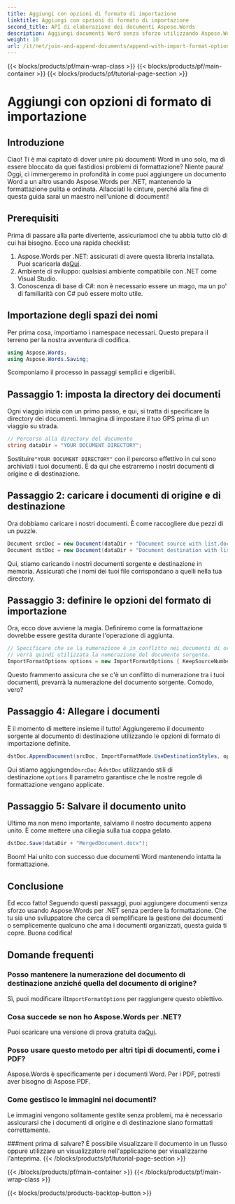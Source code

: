 ```yaml
---
title: Aggiungi con opzioni di formato di importazione
linktitle: Aggiungi con opzioni di formato di importazione
second_title: API di elaborazione dei documenti Aspose.Words
description: Aggiungi documenti Word senza sforzo utilizzando Aspose.Words per .NET, mantenendo la formattazione con istruzioni dettagliate passo dopo passo.
weight: 10
url: /it/net/join-and-append-documents/append-with-import-format-options/
---
```


{{< blocks/products/pf/main-wrap-class >}}
{{< blocks/products/pf/main-container >}}
{{< blocks/products/pf/tutorial-page-section >}}

# Aggiungi con opzioni di formato di importazione

## Introduzione

Ciao! Ti è mai capitato di dover unire più documenti Word in uno solo, ma di essere bloccato da quei fastidiosi problemi di formattazione? Niente paura! Oggi, ci immergeremo in profondità in come puoi aggiungere un documento Word a un altro usando Aspose.Words per .NET, mantenendo la formattazione pulita e ordinata. Allacciati le cinture, perché alla fine di questa guida sarai un maestro nell'unione di documenti!

## Prerequisiti

Prima di passare alla parte divertente, assicuriamoci che tu abbia tutto ciò di cui hai bisogno. Ecco una rapida checklist:

1.  Aspose.Words per .NET: assicurati di avere questa libreria installata. Puoi scaricarla da[Qui](https://releases.aspose.com/words/net/).
2. Ambiente di sviluppo: qualsiasi ambiente compatibile con .NET come Visual Studio.
3. Conoscenza di base di C#: non è necessario essere un mago, ma un po' di familiarità con C# può essere molto utile.

## Importazione degli spazi dei nomi

Per prima cosa, importiamo i namespace necessari. Questo prepara il terreno per la nostra avventura di codifica.

```csharp
using Aspose.Words;
using Aspose.Words.Saving;
```

Scomponiamo il processo in passaggi semplici e digeribili.

## Passaggio 1: imposta la directory dei documenti

Ogni viaggio inizia con un primo passo, e qui, si tratta di specificare la directory dei documenti. Immagina di impostare il tuo GPS prima di un viaggio su strada.

```csharp
// Percorso alla directory del documento
string dataDir = "YOUR DOCUMENT DIRECTORY";
```

 Sostituire`"YOUR DOCUMENT DIRECTORY"` con il percorso effettivo in cui sono archiviati i tuoi documenti. È da qui che estrarremo i nostri documenti di origine e di destinazione.

## Passaggio 2: caricare i documenti di origine e di destinazione

Ora dobbiamo caricare i nostri documenti. È come raccogliere due pezzi di un puzzle.

```csharp
Document srcDoc = new Document(dataDir + "Document source with list.docx");
Document dstDoc = new Document(dataDir + "Document destination with list.docx");
```

Qui, stiamo caricando i nostri documenti sorgente e destinazione in memoria. Assicurati che i nomi dei tuoi file corrispondano a quelli nella tua directory.

## Passaggio 3: definire le opzioni del formato di importazione

Ora, ecco dove avviene la magia. Definiremo come la formattazione dovrebbe essere gestita durante l'operazione di aggiunta.

```csharp
// Specificare che se la numerazione è in conflitto nei documenti di origine e di destinazione,
// verrà quindi utilizzata la numerazione del documento sorgente.
ImportFormatOptions options = new ImportFormatOptions { KeepSourceNumbering = true };
```

Questo frammento assicura che se c'è un conflitto di numerazione tra i tuoi documenti, prevarrà la numerazione del documento sorgente. Comodo, vero?

## Passaggio 4: Allegare i documenti

È il momento di mettere insieme il tutto! Aggiungeremo il documento sorgente al documento di destinazione utilizzando le opzioni di formato di importazione definite.

```csharp
dstDoc.AppendDocument(srcDoc, ImportFormatMode.UseDestinationStyles, options);
```

 Qui stiamo aggiungendo`srcDoc` A`dstDoc` utilizzando stili di destinazione.`options` Il parametro garantisce che le nostre regole di formattazione vengano applicate.

## Passaggio 5: Salvare il documento unito

Ultimo ma non meno importante, salviamo il nostro documento appena unito. È come mettere una ciliegia sulla tua coppa gelato.

```csharp
dstDoc.Save(dataDir + "MergedDocument.docx");
```

Boom! Hai unito con successo due documenti Word mantenendo intatta la formattazione. 

## Conclusione

Ed ecco fatto! Seguendo questi passaggi, puoi aggiungere documenti senza sforzo usando Aspose.Words per .NET senza perdere la formattazione. Che tu sia uno sviluppatore che cerca di semplificare la gestione dei documenti o semplicemente qualcuno che ama i documenti organizzati, questa guida ti copre. Buona codifica!

## Domande frequenti

### Posso mantenere la numerazione del documento di destinazione anziché quella del documento di origine?
 Sì, puoi modificare il`ImportFormatOptions` per raggiungere questo obiettivo.

### Cosa succede se non ho Aspose.Words per .NET?
 Puoi scaricare una versione di prova gratuita da[Qui](https://releases.aspose.com/).

### Posso usare questo metodo per altri tipi di documenti, come i PDF?
Aspose.Words è specificamente per i documenti Word. Per i PDF, potresti aver bisogno di Aspose.PDF.

### Come gestisco le immagini nei documenti?
Le immagini vengono solitamente gestite senza problemi, ma è necessario assicurarsi che i documenti di origine e di destinazione siano formattati correttamente.

###ment prima di salvare?
È possibile visualizzare il documento in un flusso oppure utilizzare un visualizzatore nell'applicazione per visualizzarne l'anteprima.
{{< /blocks/products/pf/tutorial-page-section >}}

{{< /blocks/products/pf/main-container >}}
{{< /blocks/products/pf/main-wrap-class >}}

{{< blocks/products/products-backtop-button >}}
